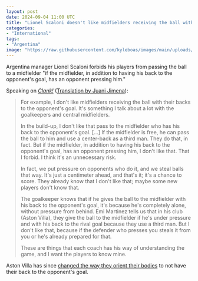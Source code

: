```yaml
---
layout: post
date: 2024-09-04 11:00 UTC
title: "Lionel Scaloni doesn't like midfielders receiving the ball with their backs to the opponent's goal"
categories:
- "International"
tags:
- "Argentina"
image: "https://raw.githubusercontent.com/kyleboas/images/main/uploads/2024/10/03/Image-03Oct2024_00:59:32.png"
---
```


Argentina manager Lionel Scaloni forbids his players from passing the ball to a midfielder "if the midfielder, in addition to having his back to the opponent's goal, has an opponent pressing him." 

<!---more--->

Speaking on [*Clank!*](https://youtu.be/Aq-2NQfg1NU?si=EcrpgU6wMe7AlYfy) ([Translation by Juani Jimena](https://x.com/jimenajuani/status/1840732899676434757?s=46&t=EwWKBMyY400eGGXYwoRkiw)):

> For example, I don't like midfielders receiving the ball with their backs to the opponent's goal. It's something I talk about a lot with the goalkeepers and central midfielders. 
> 
> In the build-up, I don't like that pass to the midfielder who has his back to the opponent's goal. [...] If the midfielder is free, he can pass the ball to him and use a center-back as a third man. They do that, in fact. But if the midfielder, in addition to having his back to the opponent's goal, has an opponent pressing him, I don't like that. That I forbid. I think it's an unnecessary risk. 
> 
> In fact, we put pressure on opponents who do it, and we steal balls that way. It's just a centimeter ahead, and that's it; it's a chance to score. They already know that I don't like that; maybe some new players don't know that. 
> 
> The goalkeeper knows that if he gives the ball to the midfielder with his back to the opponent's goal, it's because he's completely alone, without pressure from behind. Emi Martinez tells us that in his club (Aston Villa), they give the ball to the midfielder if he's under pressure and with his back to the rival goal because they use a third man. But I don't like that, because if the defender who presses you steals it from you or he's already prepared for that. 
> 
> These are things that each coach has his way of understanding the game, and I want the players to know mine.

Aston Villa has since [changed the way they orient their bodies](https://tacticsjournal.com/2024/10/03/aston-villa-orient-their-hips-towards-either-sideline-and-always-play-forward/) to not have their back to the opponent's goal.
